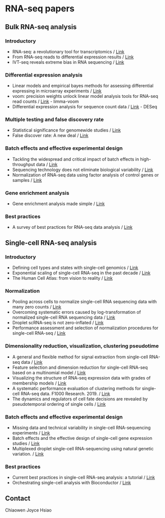 # RNA-seq papers

## Bulk RNA-seq analysis

### Introductory
- RNA-seq: a revolutionary tool for transcriptomics  / [Link](https://www.nature.com/articles/nrg2484)
- From RNA-seq reads to differential expression results  / [Link](https://genomebiology.biomedcentral.com/articles/10.1186/gb-2010-11-12-220)
- IVT-seq reveals extreme bias in RNA sequencing  / [Link](https://genomebiology.biomedcentral.com/articles/10.1186/gb-2014-15-6-r86)

### Differential expression analysis 
- Linear models and empirical bayes methods for assessing differential expressing in microarray experiments  / [Link](https://www.ncbi.nlm.nih.gov/pubmed/16646809)
- voom: precision weights unlock linear model analysis tools for RNA-seq read counts  / [Link](https://genomebiology.biomedcentral.com/articles/10.1186/gb-2014-15-2-r29) - limma-voom
- Differential expression analysis for sequence count data  / [Link](https://genomebiology.biomedcentral.com/articles/10.1186/gb-2010-11-10-r106) - DESeq

### Multiple testing and false discovery rate
- Statistical significance for genomewide studies  / [Link](https://doi.org/10.1073/pnas.1530509100)
- False discover rate: A new deal  / [Link](https://www.ncbi.nlm.nih.gov/pmc/articles/PMC5379932/)

### Batch effects and effective experimental design
- Tackling the widespread and critical impact of batch effects in high-throughput data  / [Link](https://www.nature.com/articles/nrg2825)
- Sequencing technology does not eliminate biological variability  / [Link](http://biostat.jhsph.edu/~jleek/papers/seqvar.pdf)
- Normalization of RNA-seq data using factor analysis of control genes or samples  / [Link](https://www.ncbi.nlm.nih.gov/pmc/articles/PMC4404308/)

### Gene enrichment analysis
- Gene enrichment analysis made simple  / [Link](https://www.ncbi.nlm.nih.gov/pubmed/20048385)

### Best practices
- A survey of best practices for RNA-seq data analysis  / [Link](https://www.ncbi.nlm.nih.gov/pmc/articles/PMC4728800/)

## Single-cell RNA-seq analysis

### Introductory
- Defining cell types and states with single-cell genomics  / [Link](https://genome.cshlp.org/content/25/10/1491)
- Exponential scaling of single-cell RNA-seq in the past decade  / [Link](https://www.nature.com/articles/nprot.2017.149)
- The Human Cell Atlas: from vision to reality  / [Link](https://www.nature.com/news/the-human-cell-atlas-from-vision-to-reality-1.22854)

### Normalization
- Pooling across cells to normalize single-cell RNA sequencing data with many zero counts  / [Link](https://genomebiology.biomedcentral.com/articles/10.1186/s13059-016-0947-7)
- Overcoming systematic errors caused by log-transformation of normalized single-cell RNA sequencing data  / [Link](https://www.biorxiv.org/content/10.1101/404962v1)
- Droplet scRNA-seq is not zero-inflated  / [Link](https://www.biorxiv.org/content/10.1101/582064v1.abstract)
- Performance assessment and selection of normalization procedures for single-cell RNA-seq  / [Link](https://www.sciencedirect.com/science/article/abs/pii/S2405471219300808)

### Dimensionality reduction, visualization, clustering pseudotime
- A general and flexible method for signal extraction from single-cell RNA-seq data  / [Link](https://www.nature.com/articles/s41467-017-02554-5/)
- Feature selection and dimension reduction for single-cell RNA-seq based on a multinomial model  / [Link](https://www.biorxiv.org/content/10.1101/574574v1)
- Visualizing the structure of RNA-seq expression data with grades of membership models  / [Link](https://journals.plos.org/plosgenetics/article?id=10.1371/journal.pgen.1006599)
- A systematic performance evaluation of clustering methods for single-cell RNA-seq data. F1000 Research. 2019.  / [Link](https://doi.org/10.12688/f1000research.15666.2)
- The dynamics and regulators of cell fate decisions are revealed by pseudotemporal ordering of single cells  / [Link](https://www.nature.com/articles/nbt.2859)

### Batch effects and effective experimental design
- Missing data and technical variability in single-cell RNA-sequencing experiments  / [Link](https://academic.oup.com/biostatistics/article/19/4/562/4599254)
- Batch effects and the effective design of single-cell gene expression studies  / [Link](https://www.nature.com/articles/srep39921?report=reader)
- Multiplexed droplet single-cell RNA-sequencing using natural genetic variation.  / [Link](https://www.nature.com/articles/nbt.4042)

### Best practices 
- Current best practices in single-cell RNA-seq analysis: a tutorial  / [Link](https://www.embopress.org/doi/10.15252/msb.20188746)
- Orchestrating single-cell analysis with Bioconductor  / [Link](https://www.biorxiv.org/content/10.1101/590562v1)


## Contact

Chiaowen Joyce Hsiao